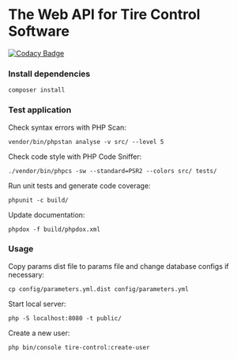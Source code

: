 # The Web API for Tire Control Software

[![Codacy Badge](https://api.codacy.com/project/badge/Grade/ca0ce2fb86ba423bae951e183e321b25)](https://www.codacy.com/app/fecaps/tire_control_api?utm_source=github.com&utm_medium=referral&utm_content=fecaps/tire_control_api&utm_campaign=badger)

### Install dependencies

```
composer install
```

### Test application

Check syntax errors with PHP Scan:
```
vendor/bin/phpstan analyse -v src/ --level 5
```

Check code style with PHP Code Sniffer:
```
./vendor/bin/phpcs -sw --standard=PSR2 --colors src/ tests/
```

Run unit tests and generate code coverage:
```
phpunit -c build/
```

Update documentation:
```
phpdox -f build/phpdox.xml
```

### Usage

Copy params dist file to params file and change database configs if necessary:
```
cp config/parameters.yml.dist config/parameters.yml 
```

Start local server:

```
php -S localhost:8080 -t public/
```

Create a new user:

```
php bin/console tire-control:create-user  
```
